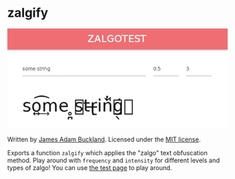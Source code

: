zalgify
=======

![zalgify test screenshot](screenshot.png "Zalgification in action!")

Written by [James Adam Buckland](https://github.com/ambuc). Licensed under the [MIT license](https://opensource.org/licenses/MIT).

Exports a function `zalgify` which applies the "zalgo" text obfuscation method. Play around with `frequency` and `intensity` for different levels and types of zalgo! You can use [the test page](https://cosmicexplorer.github.io/zalgify) to play around.
